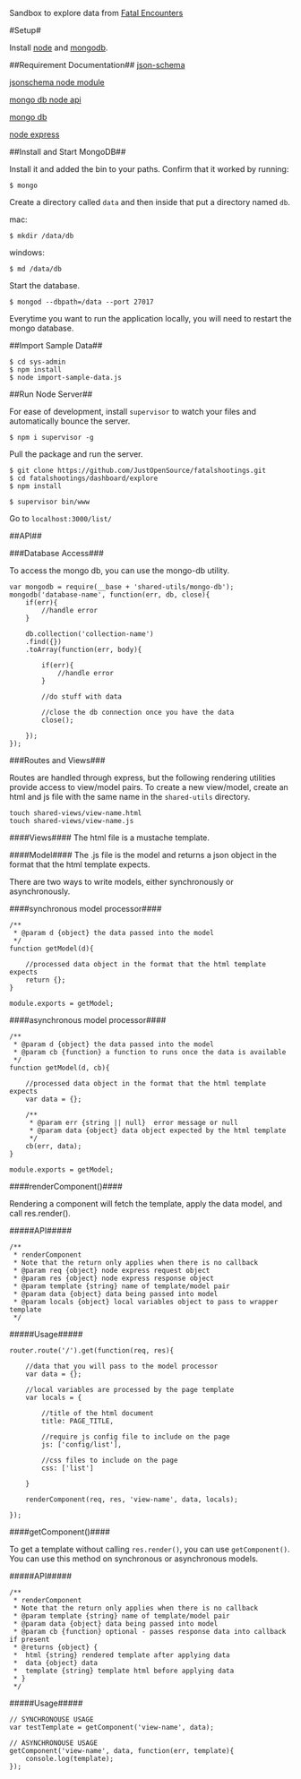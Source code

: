 Sandbox to explore data from [Fatal Encounters](fatalencounters.org)

#Setup#

Install [node](http://nodejs.org/) and [mongodb](http://www.mongodb.org/downloads). 

##Requirement Documentation##
[json-schema](http://json-schema.org/)

[jsonschema node module](https://www.npmjs.com/package/jsonschema)

[mongo db node api](https://github.com/mongodb/node-mongodb-native)

[mongo db](http://docs.mongodb.org/manual/)

[node express](http://expressjs.com/4x/api.html)

##Install and Start MongoDB##

Install it and added the bin to your paths.  Confirm that it worked by running:

```
$ mongo
```

Create a directory called `data` and then inside that put a directory named `db`.

mac:
```
$ mkdir /data/db
```

windows:
```
$ md /data/db
```

Start the database.

```
$ mongod --dbpath=/data --port 27017
```

Everytime you want to run the application locally, you will need to restart the mongo database.

##Import Sample Data##

```
$ cd sys-admin
$ npm install
$ node import-sample-data.js
```

##Run Node Server##

For ease of development, install `supervisor` to watch your files and automatically bounce the server.

	$ npm i supervisor -g

Pull the package and run the server.

	$ git clone https://github.com/JustOpenSource/fatalshootings.git
	$ cd fatalshootings/dashboard/explore
	$ npm install

	$ supervisor bin/www

Go to `localhost:3000/list/`

##API##

###Database Access###

To access the mongo db, you can use the mongo-db utility.
 
```
var mongodb = require(__base + 'shared-utils/mongo-db');
mongodb('database-name', function(err, db, close){
	if(err){
		//handle error
	}
	
	db.collection('collection-name')
	.find({})
	.toArray(function(err, body){
	 
		if(err){
		 	//handle error
		}
	
		//do stuff with data
		
		//close the db connection once you have the data 
		close();
		
	});
});
```

###Routes and Views###

Routes are handled through express, but the following rendering utilities provide access to view/model pairs.  To create a new view/model, create an html and js file with the same name in the `shared-utils` directory.

```
touch shared-views/view-name.html
touch shared-views/view-name.js
```

####Views####
The html file is a mustache template.

####Model####
The .js file is the model and returns a json object in the format that the html template expects. 

There are two ways to write models, either synchronously or asynchronously.  

####synchronous model processor####
```
/**
 * @param d {object} the data passed into the model 
 */
function getModel(d){

	//processed data object in the format that the html template expects
	return {};
}

module.exports = getModel;
```

####asynchronous model processor####
```
/**
 * @param d {object} the data passed into the model 
 * @param cb {function} a function to runs once the data is available
 */
function getModel(d, cb){

	//processed data object in the format that the html template expects
	var data = {};
	
	/**
	 * @param err {string || null}  error message or null  
	 * @param data {object} data object expected by the html template
	 */
	cb(err, data);
}

module.exports = getModel;
```
 
####renderComponent()####

Rendering a component will fetch the template, apply the data model, and call res.render().

#####API#####

```
/**
 * renderComponent
 * Note that the return only applies when there is no callback
 * @param req {object} node express request object
 * @param res {object} node express response object
 * @param template {string} name of template/model pair
 * @param data {object} data being passed into model
 * @param locals {object} local variables object to pass to wrapper template
 */
```

#####Usage#####

```
router.route('/').get(function(req, res){

	//data that you will pass to the model processor
	var data = {};
	
	//local variables are processed by the page template
	var locals = {
	
		//title of the html document
		title: PAGE_TITLE,
		
		//require js config file to include on the page
		js: ['config/list'],
		
		//css files to include on the page
		css: ['list']
	
	}
	
	renderComponent(req, res, 'view-name', data, locals);

});
```

####getComponent()####

To get a template without calling `res.render()`, you can use `getComponent()`. You can use this method on synchronous or asynchronous models.

#####API#####

```
/**
 * renderComponent
 * Note that the return only applies when there is no callback
 * @param template {string} name of template/model pair
 * @param data {object} data being passed into model
 * @param cb {function} optional - passes response data into callback if present
 * @returns {object} {
 *	html {string} rendered template after applying data
 *	data {object} data
 *	template {string} template html before applying data
 * }
 */
```

#####Usage#####

```
// SYNCHRONOUSE USAGE
var testTemplate = getComponent('view-name', data);

// ASYNCHRONOUSE USAGE
getComponent('view-name', data, function(err, template){
	console.log(template);
});
```

